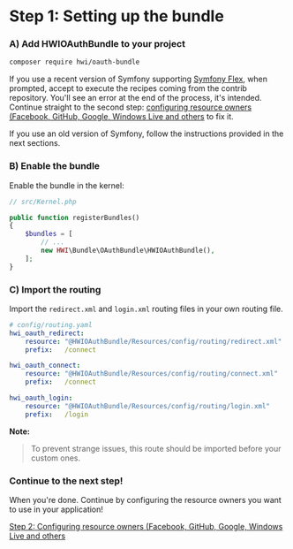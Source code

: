Step 1: Setting up the bundle
=============================
### A) Add HWIOAuthBundle to your project

```bash
composer require hwi/oauth-bundle
```

If you use a recent version of Symfony supporting [Symfony Flex](https://symfony.com/doc/5.4/quick_tour/flex_recipes.html), when prompted, accept to execute the recipes coming from the contrib repository.
You'll see an error at the end of the process, it's intended. Continue straight to the second step: [configuring resource owners (Facebook, GitHub, Google, Windows Live and others](2-configuring_resource_owners.md) to fix it.

If you use an old version of Symfony, follow the instructions provided in the next sections.

### B) Enable the bundle

Enable the bundle in the kernel:

```php
// src/Kernel.php

public function registerBundles()
{
    $bundles = [
        // ...
        new HWI\Bundle\OAuthBundle\HWIOAuthBundle(),
    ];
}
```

### C) Import the routing

Import the `redirect.xml` and `login.xml` routing files in your own routing file.

```yaml
# config/routing.yaml
hwi_oauth_redirect:
    resource: "@HWIOAuthBundle/Resources/config/routing/redirect.xml"
    prefix:   /connect

hwi_oauth_connect:
    resource: "@HWIOAuthBundle/Resources/config/routing/connect.xml"
    prefix:   /connect

hwi_oauth_login:
    resource: "@HWIOAuthBundle/Resources/config/routing/login.xml"
    prefix:   /login
```

**Note:**

> To prevent strange issues, this route should be imported before your custom ones.

### Continue to the next step!
When you're done. Continue by configuring the resource owners you want to use
in your application!


[Step 2: Configuring resource owners (Facebook, GitHub, Google, Windows Live and others](2-configuring_resource_owners.md)
